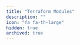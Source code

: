 ```yaml
---
title: "Terraform Modules"
description: ""
icon: "fa fa-th-large"
hidden: true
archived: true
---
```

